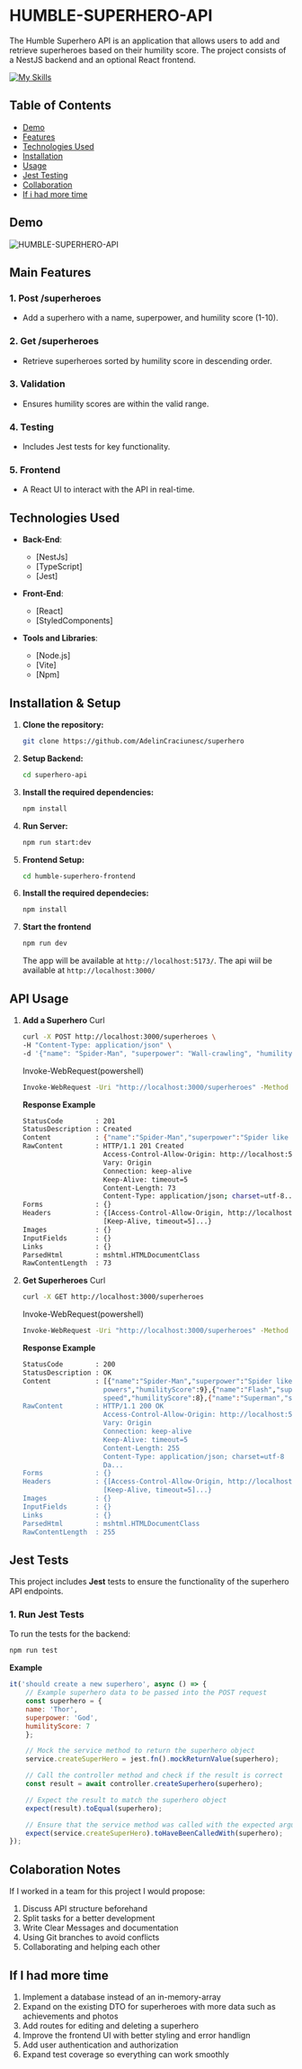 # HUMBLE-SUPERHERO-API

The Humble Superhero API is an application that allows users to add and retrieve superheroes based on their humility score. The project consists of a NestJS backend and an optional React frontend.

[![My Skills](https://skillicons.dev/icons?i=ts,jest,nestjs,css,vite,react)](https://skillicons.dev)

## Table of Contents

- [Demo](#demo)
- [Features](#features)
- [Technologies Used](#technologies-used)
- [Installation](#installation)
- [Usage](#usage)
- [Jest Testing](#jest-tests)
- [Collaboration](#colaboration-notes)
- [If i had more time](#if-i-had-more-time)

## Demo

![HUMBLE-SUPERHERO-API](assets/demo.png)

## Main Features

### 1. Post /superheroes
- Add a superhero with a name, superpower, and humility score (1-10).

### 2. Get /superheroes
- Retrieve superheroes sorted by humility score in descending order.

### 3. Validation
- Ensures humility scores are within the valid range.

### 4. Testing
- Includes Jest tests for key functionality.

### 5. Frontend
- A React UI to interact with the API in real-time.

## Technologies Used

- **Back-End**:
  - [NestJs]
  - [TypeScript]
  - [Jest]

- **Front-End**:
  - [React]
  - [StyledComponents]

- **Tools and Libraries**:
  - [Node.js]
  - [Vite]
  - [Npm]

## Installation & Setup

1. **Clone the repository:**

    ```bash
    git clone https://github.com/AdelinCraciunesc/superhero
    ```

2. **Setup Backend:**

    ```bash
    cd superhero-api
    ```

3. **Install the required dependencies:**

    ```bash
    npm install
    ```

4. **Run Server:**

    ```bash
    npm run start:dev
    ```

5. **Frontend Setup:**

    ```bash
    cd humble-superhero-frontend
    ```

6. **Install the required dependecies:**

    ```bash
    npm install
    ```
7. **Start the frontend**

    ```bash
    npm run dev
    ```

    The app will be available at `http://localhost:5173/`.
    The api wiil be available at `http://localhost:3000/`

## API Usage
1. **Add a Superhero**
    Curl
    ```bash
    curl -X POST http://localhost:3000/superheroes \
    -H "Content-Type: application/json" \
    -d '{"name": "Spider-Man", "superpower": "Wall-crawling", "humilityScore": 9}'
    ```
    Invoke-WebRequest(powershell)
    ```bash
    Invoke-WebRequest -Uri "http://localhost:3000/superheroes" -Method Post -Headers @{ "Content-Type" = "application/json" } -Body '{"name": "Spider-Man", "superpower": "Spider like powers", "humilityScore": 9}'
    ```

    **Response Example**
    ```bash
    StatusCode        : 201
    StatusDescription : Created
    Content           : {"name":"Spider-Man","superpower":"Spider like powers","humilityScore":9}
    RawContent        : HTTP/1.1 201 Created
                        Access-Control-Allow-Origin: http://localhost:5173
                        Vary: Origin
                        Connection: keep-alive
                        Keep-Alive: timeout=5
                        Content-Length: 73
                        Content-Type: application/json; charset=utf-8...
    Forms             : {}
    Headers           : {[Access-Control-Allow-Origin, http://localhost:5173], [Vary, Origin], [Connection, keep-alive],
                        [Keep-Alive, timeout=5]...}
    Images            : {}
    InputFields       : {}
    Links             : {}
    ParsedHtml        : mshtml.HTMLDocumentClass
    RawContentLength  : 73
    ```

2. **Get Superheroes**
    Curl
    ```bash
    curl -X GET http://localhost:3000/superheroes
    ```
    Invoke-WebRequest(powershell)
    ```bash
    Invoke-WebRequest -Uri "http://localhost:3000/superheroes" -Method Get
    ```

    **Response Example**
    ```bash
    StatusCode        : 200
    StatusDescription : OK
    Content           : [{"name":"Spider-Man","superpower":"Spider like
                        powers","humilityScore":9},{"name":"Flash","superpower":"Fast
                        speed","humilityScore":8},{"name":"Superman","superpower":"Strength","humilityScore":7},{"...
    RawContent        : HTTP/1.1 200 OK
                        Access-Control-Allow-Origin: http://localhost:5173
                        Vary: Origin
                        Connection: keep-alive
                        Keep-Alive: timeout=5
                        Content-Length: 255
                        Content-Type: application/json; charset=utf-8
                        Da...
    Forms             : {}
    Headers           : {[Access-Control-Allow-Origin, http://localhost:5173], [Vary, Origin], [Connection, keep-alive],
                        [Keep-Alive, timeout=5]...}
    Images            : {}
    InputFields       : {}
    Links             : {}
    ParsedHtml        : mshtml.HTMLDocumentClass
    RawContentLength  : 255
    ```

## Jest Tests

This project includes **Jest** tests to ensure the functionality of the superhero API endpoints.

### 1. **Run Jest Tests**

To run the tests for the backend:

```bash
npm run test
```

**Example**
```js
it('should create a new superhero', async () => {
    // Example superhero data to be passed into the POST request
    const superhero = { 
    name: 'Thor', 
    superpower: 'God', 
    humilityScore: 7 
    };

    // Mock the service method to return the superhero object
    service.createSuperHero = jest.fn().mockReturnValue(superhero);

    // Call the controller method and check if the result is correct
    const result = await controller.createSuperhero(superhero);

    // Expect the result to match the superhero object
    expect(result).toEqual(superhero);

    // Ensure that the service method was called with the expected argument
    expect(service.createSuperHero).toHaveBeenCalledWith(superhero);
});
```


## Colaboration Notes
If I worked in a team for this project I would propose:
1. Discuss API structure beforehand
2. Split tasks for a better development
3. Write Clear Messages and documentation
4. Using Git branches to avoid conflicts
5. Collaborating and helping each other

## If I had more time
1. Implement a database instead of an in-memory-array
2. Expand on the existing DTO for superheroes with more data such as achievements and photos
3. Add routes for editing and deleting a superhero
4. Improve the frontend UI with better styling and error handlign
5. Add user authentication and authorization
6. Expand test coverage so everything can work smoothly
